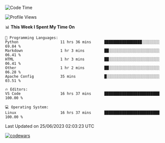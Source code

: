 <!--START_SECTION:waka-->
![Code Time](http://img.shields.io/badge/Code%20Time-208%20hrs%2016%20mins-blue)

![Profile Views](http://img.shields.io/badge/Profile%20Views-92-blue)

📊 **This Week I Spent My Time On** 

```text
💬 Programming Languages: 
Python                   11 hrs 36 mins      █████████████████░░░░░░░░   69.84 % 
Markdown                 1 hr 3 mins         ██░░░░░░░░░░░░░░░░░░░░░░░   06.41 % 
HTML                     1 hr 3 mins         ██░░░░░░░░░░░░░░░░░░░░░░░   06.41 % 
Other                    1 hr 2 mins         ██░░░░░░░░░░░░░░░░░░░░░░░   06.28 % 
Apache Config            35 mins             █░░░░░░░░░░░░░░░░░░░░░░░░   03.51 % 

🔥 Editors: 
VS Code                  16 hrs 37 mins      █████████████████████████   100.00 % 

💻 Operating System: 
Linux                    16 hrs 37 mins      █████████████████████████   100.00 % 
```


 Last Updated on 25/06/2023 02:03:23 UTC
<!--END_SECTION:waka-->
[![codewars](https://www.codewars.com/users/Delitel/badges/large)](https://www.codewars.com/users/Delitel)   
